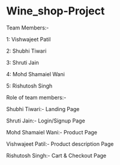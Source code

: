 # Wine_shop-Project

Team Members:-

1: Vishwajeet Patil

2: Shubhi Tiwari

3: Shruti Jain

4: Mohd Shamaiel Wani

5: Rishutosh Singh


Role of team members:-

Shubhi Tiwari:- Landing Page

Shruti Jain:- Login/Signup Page

Mohd Shamaiel Wani:- Product Page

Vishwajeet Patil:- Product description Page

Rishutosh Singh:- Cart & Checkout Page
